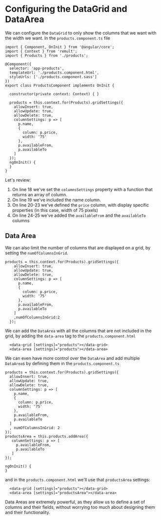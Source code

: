 # Configuring the DataGrid and DataArea
We can configure the `DataGrid` to only show the columns that we want with the width we want. In the `products.component.ts` file
```ts{18-26}
import { Component, OnInit } from '@angular/core';
import { Context } from 'remult';
import { Products } from './products';

@Component({
  selector: 'app-products',
  templateUrl: './products.component.html',
  styleUrls: ['./products.component.sass']
})
export class ProductsComponent implements OnInit {

  constructor(private context: Context) { }

  products = this.context.for(Products).gridSettings({
    allowInsert: true,
    allowUpdate: true,
    allowDelete: true,
    columnSettings: p => [
      p.name,
      {
        column: p.price,
        width: '75'
      },
      p.availableFrom,
      p.availableTo
    ]
  });
  ngOnInit() {
  }
}

```
Let's review:
1. On line 18 we've set the `columnsSettings` property with a function that returns an array of column.
2. On line 19 we've included the name column.
3. On line 20-23 we've defined the `price` column, with display specific properties (in this case, width of 75 pixels)
4. On line 24-25 we've added the `availableFrom` and the `availableTo` columns

## Data Area

We can also limit the number of columns that are displayed on a grid, by setting the `numOfColumnsInGrid`.
```ts{14}
products = this.context.for(Products).gridSettings({
    allowInsert: true,
    allowUpdate: true,
    allowDelete: true,
    columnSettings: p => [
      p.name,
      {
        column: p.price,
        width: '75'
      },
      p.availableFrom,
      p.availableTo
    ]
    ,numOfColumnsInGrid:2
  });
```


We can add the `DataArea` with all the columns that are not included in the grid, by adding the `data-area` tag to the `products.component.html`

```ts{2}
  <data-grid [settings]="products"></data-grid>
  <data-area [settings]="products"></data-area>
```

We can even have more control over the `DataArea` and add multiple `DataArea`s by defining them in the `products.component.ts`
```ts{16-21}
products = this.context.for(Products).gridSettings({
  allowInsert: true,
  allowUpdate: true,
  allowDelete: true,
  columnSettings: p => [
    p.name,
    {
      column: p.price,
      width: '75'
    },
    p.availableFrom,
    p.availableTo
  ]
  , numOfColumnsInGrid: 2
});
productsArea = this.products.addArea({
   columnSettings: p => [
     p.availableFrom,
     p.availableTo
   ]
});

ngOnInit() {
}
```
and in the `products.component.html` we'll use that `productsArea` settings:
```ts{2}
  <data-grid [settings]="products"></data-grid>
  <data-area [settings]="productsArea"></data-area>
```

Data Areas are extremely powerful, as they allow us to define a set of columns and their fields, without worrying too much about designing them and their functionality.